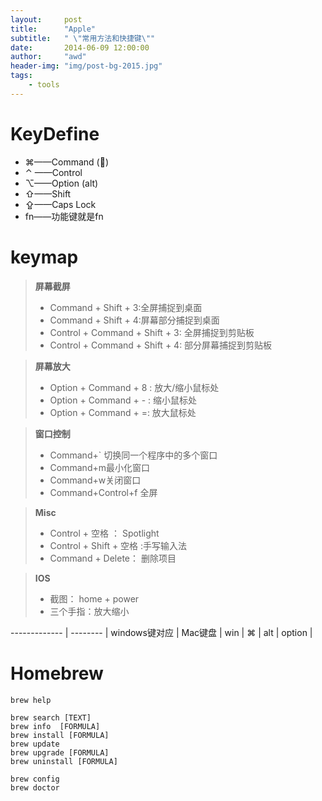 ```yaml
---
layout:     post
title:      "Apple"
subtitle:   " \"常用方法和快捷键\""
date:       2014-06-09 12:00:00
author:     "awd"
header-img: "img/post-bg-2015.jpg"
tags:
    - tools
---
```

# KeyDefine

- ⌘——Command ()
- ⌃ ——Control
- ⌥——Option (alt)
- ⇧——Shift
- ⇪——Caps Lock
- fn——功能键就是fn




# keymap

> **屏幕截屏**
>
> - Command + Shift + 3:全屏捕捉到桌面
> - Command + Shift + 4:屏幕部分捕捉到桌面
> - Control + Command + Shift + 3: 全屏捕捉到剪贴板
> - Control + Command + Shift + 4: 部分屏幕捕捉到剪贴板

> **屏幕放大**
>
> - Option + Command + 8 : 放大/缩小鼠标处
> - Option + Command + - :  缩小鼠标处
> - Option + Command + =:  放大鼠标处

> **窗口控制**
>
> - Command+`   切换同一个程序中的多个窗口
> - Command+m最小化窗口
> - Command+w关闭窗口
> - Command+Control+f 全屏


> **Misc**
>
> - Control + 空格 ： Spotlight
> - Control + Shift + 空格 :手写输入法
> - Command + Delete： 删除项目



> **IOS**
>
> - 截图： home + power
> - 三个手指：放大缩小

------------- | -------- |
windows键对应  | Mac键盘   |
win			  |	⌘        |
alt           |	option   |


# Homebrew

```
brew help

brew search [TEXT]
brew info  [FORMULA]
brew install [FORMULA]
brew update 
brew upgrade [FORMULA]
brew uninstall [FORMULA]

brew config
brew doctor
```


